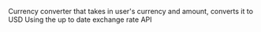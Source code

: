  Currency converter that takes in user's currency and amount, converts it to USD
 Using the up to date exchange rate API
